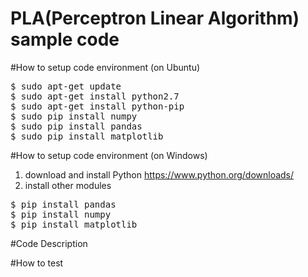 # PLA(Perceptron Linear Algorithm) sample code

#How to setup code environment (on Ubuntu)
<pre>
$ sudo apt-get update
$ sudo apt-get install python2.7
$ sudo apt-get install python-pip
$ sudo pip install numpy
$ sudo pip install pandas
$ sudo pip install matplotlib
</pre>

#How to setup code environment (on Windows)
1. download and install Python
https://www.python.org/downloads/
2. install other modules
<pre>
$ pip install pandas
$ pip install numpy
$ pip install matplotlib
</pre>

#Code Description

#How to test
